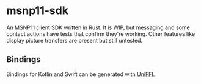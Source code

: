 # msnp11-sdk
An MSNP11 client SDK written in Rust. It is WIP, but messaging and some contact actions have tests that confirm they're working. Other features like display picture transfers are present but still untested.

## Bindings
Bindings for Kotlin and Swift can be generated with [UniFFI](https://mozilla.github.io/uniffi-rs/latest/tutorial/foreign_language_bindings.html#multi-crate-workspaces).
